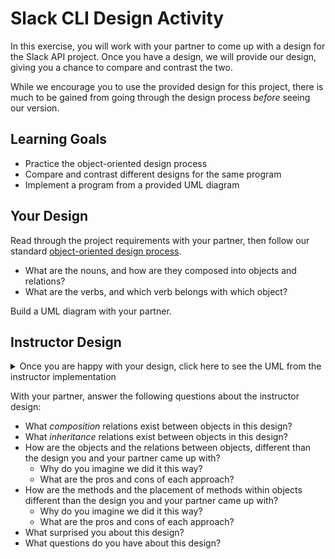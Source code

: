 # Slack CLI Design Activity

In this exercise, you will work with your partner to come up with a design for the Slack API project. Once you have a design, we will provide our design, giving you a chance to compare and contrast the two.

While we encourage you to use the provided design for this project, there is much to be gained from going through the design process _before_ seeing our version.

## Learning Goals

- Practice the object-oriented design process
- Compare and contrast different designs for the same program
- Implement a program from a provided UML diagram

## Your Design

Read through the project requirements with your partner, then follow our standard [object-oriented design process](https://github.com/Ada-Developers-Academy/textbook-curriculum/blob/master/02-intermediate-ruby/oo-design.md).

- What are the nouns, and how are they composed into objects and relations?
- What are the verbs, and which verb belongs with which object?

Build a UML diagram with your partner.

## Instructor Design

<details>
<summary>Once you are happy with your design, click here to see the UML from the instructor implementation</summary>

![Instructor Design](images/instructor-design.png)

Note that only public methods and attributes are shown.

<!-- https://www.draw.io/#G15pbTY4VOpswPf_TqNqy7ea-PYsPUmg6L -->

</details>

With your partner, answer the following questions about the instructor design:

- What _composition_ relations exist between objects in this design?
- What _inheritance_ relations exist between objects in this design?
- How are the objects and the relations between objects, different than the design you and your partner came up with?
    - Why do you imagine we did it this way?
    - What are the pros and cons of each approach?
- How are the methods and the placement of methods within objects different than the design you and your partner came up with?
    - Why do you imagine we did it this way?
    - What are the pros and cons of each approach?
- What surprised you about this design?
- What questions do you have about this design?
